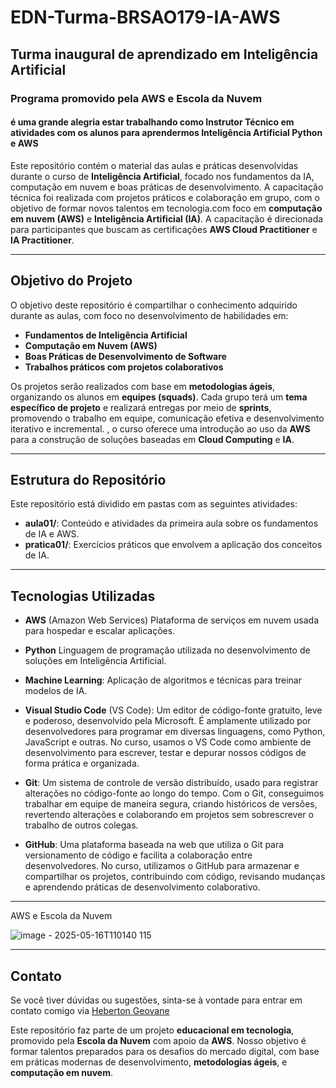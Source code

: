 # EDN-Turma-BRSAO179-IA-AWS

## Turma inaugural de aprendizado em Inteligência Artificial

### Programa promovido pela AWS e Escola da Nuvem 

#### é uma grande alegria estar trabalhando como Instrutor Técnico em atividades com os alunos para aprendermos **Inteligência Artificial** **Python** e **AWS**

Este repositório contém o material das aulas e práticas desenvolvidas durante o curso de **Inteligência Artificial**, focado nos fundamentos da IA, computação em nuvem e boas práticas de desenvolvimento. A capacitação técnica foi realizada com projetos práticos e colaboração em grupo, com o objetivo de formar novos talentos em tecnologia.com foco em **computação em nuvem (AWS)** e **Inteligência Artificial (IA)**. A capacitação é direcionada para participantes que buscam as certificações **AWS Cloud Practitioner** e **IA Practitioner**.

---

## Objetivo do Projeto

O objetivo deste repositório é compartilhar o conhecimento adquirido durante as aulas, com foco no desenvolvimento de habilidades em:

- **Fundamentos de Inteligência Artificial**  
- **Computação em Nuvem (AWS)**  
- **Boas Práticas de Desenvolvimento de Software**  
- **Trabalhos práticos com projetos colaborativos**

 Os projetos serão realizados com base em **metodologias ágeis**, organizando os alunos em **equipes (squads)**. Cada grupo terá um **tema específico de projeto** e realizará entregas por meio de **sprints**, promovendo o trabalho em equipe, comunicação efetiva e desenvolvimento iterativo e incremental. 
, o curso oferece uma introdução ao uso da **AWS** para a construção de soluções baseadas em **Cloud Computing** e **IA**.

---
## Estrutura do Repositório

Este repositório está dividido em pastas com as seguintes atividades:

- **aula01/**: Conteúdo e atividades da primeira aula sobre os fundamentos de IA e AWS.
- **pratica01/**: Exercícios práticos que envolvem a aplicação dos conceitos de IA.

---
## Tecnologias Utilizadas

- **AWS** (Amazon Web Services) Plataforma de serviços em nuvem usada para hospedar e escalar aplicações.
  
- **Python** Linguagem de programação utilizada no desenvolvimento de soluções em Inteligência Artificial.
  
- **Machine Learning**: Aplicação de algoritmos e técnicas para treinar modelos de IA.
  
- **Visual Studio Code** (VS Code): Um editor de código-fonte gratuito, leve e poderoso, desenvolvido pela Microsoft. É amplamente utilizado por desenvolvedores para programar em diversas linguagens, como Python, JavaScript e outras. No curso, usamos o VS Code como ambiente de desenvolvimento para escrever, testar e depurar nossos códigos de forma prática e organizada.
 
- **Git**: Um sistema de controle de versão distribuído, usado para registrar alterações no código-fonte ao longo do tempo. Com o Git, conseguimos trabalhar em equipe de maneira segura, criando históricos de versões, revertendo alterações e colaborando em projetos sem sobrescrever o trabalho de outros colegas.

- **GitHub**: Uma plataforma baseada na web que utiliza o Git para versionamento de código e facilita a colaboração entre desenvolvedores. No curso, utilizamos o GitHub para armazenar e compartilhar os projetos, contribuindo com código, revisando mudanças e aprendendo práticas de desenvolvimento colaborativo.
---
AWS e Escola da Nuvem

![image - 2025-05-16T110140 115](https://github.com/user-attachments/assets/4e3beceb-67fd-4d0b-8667-6a58f1e8cdfe)


---

## Contato

Se você tiver dúvidas ou sugestões, sinta-se à vontade para entrar em contato comigo via  [Heberton Geovane](https://www.linkedin.com/in/heberton-geovane/)


Este repositório faz parte de um projeto **educacional em tecnologia**, promovido pela **Escola da Nuvem** com apoio da **AWS**. Nosso objetivo é formar talentos preparados para os desafios do mercado digital, com base em práticas modernas de desenvolvimento, **metodologias ágeis**, e **computação em nuvem**.
